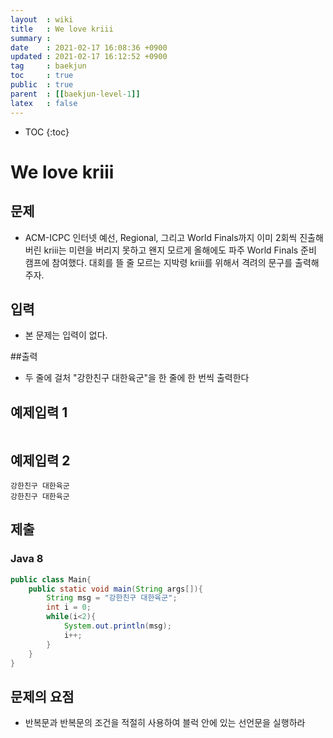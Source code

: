 ```yaml
---
layout  : wiki
title   : We love kriii
summary : 
date    : 2021-02-17 16:08:36 +0900
updated : 2021-02-17 16:12:52 +0900
tag     : baekjun
toc     : true
public  : true
parent  : [[baekjun-level-1]] 
latex   : false
---
```

* TOC
{:toc}

# We love kriii
## 문제
* ACM-ICPC 인터넷 예선, Regional, 그리고 World Finals까지 이미 2회씩 진출해버린 kriii는 미련을 버리지 못하고 왠지 모르게 올해에도 파주 World Finals 준비 캠프에 참여했다.
    대회를 뜰 줄 모르는 지박령 kriii를 위해서 격려의 문구를 출력해주자.

## 입력
* 본 문제는 입력이 없다. 

##출력
* 두 줄에 걸처 "강한친구 대한육군"을 한 줄에 한 번씩 출력한다

## 예제입력 1
```
```

## 예제입력 2
```
강한친구 대한육군
강한친구 대한육군

```

## 제출

### Java 8

```java
public class Main{
    public static void main(String args[]){
        String msg = "강한친구 대한육군";
        int i = 0;
        while(i<2){
            System.out.println(msg);
            i++;
        }
    }
}

```

## 문제의 요점
* 반복문과 반복문의 조건을 적절히 사용하여 블럭 안에 있는 선언문을 실행하라

